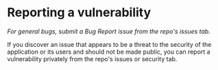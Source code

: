 # Reporting a vulnerability

_For general bugs, submit a Bug Report issue from the repo's issues tab._

If you discover an issue that appears to be a threat to the security of the application or its users and should not be made public, you can report a vulnerability privately from the repo's issues or security tab.
